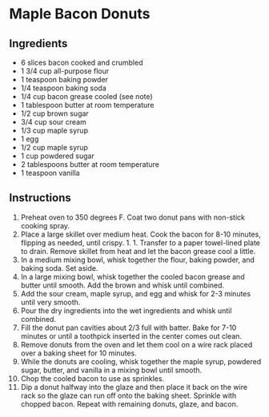 # Maple Bacon Donuts

## Ingredients

- 6 slices bacon cooked and crumbled
- 1 3/4 cup all-purpose flour
- 1 teaspoon baking powder
- 1/4 teaspoon baking soda
- 1/4 cup bacon grease cooled (see note)
- 1 tablespoon butter at room temperature
- 1/2 cup brown sugar
- 3/4 cup sour cream
- 1/3 cup maple syrup
- 1 egg
- 1/2 cup maple syrup
- 1 cup powdered sugar
- 2 tablespoons butter at room temperature
- 1 teaspoon vanilla

## Instructions

1. Preheat oven to 350 degrees F. Coat two donut pans with non-stick cooking spray.
1. Place a large skillet over medium heat. Cook the bacon for 8-10 minutes, flipping as needed, until crispy. 1. 1. Transfer to a paper towel-lined plate to drain. Remove skillet from heat and let the bacon grease cool a little.
1. In a medium mixing bowl, whisk together the flour, baking powder, and baking soda. Set aside.
1. In a large mixing bowl, whisk together the cooled bacon grease and butter until smooth. Add the brown and whisk until combined.
1. Add the sour cream, maple syrup, and egg and whisk for 2-3 minutes until very smooth.
1. Pour the dry ingredients into the wet ingredients and whisk until combined.
1. Fill the donut pan cavities about 2/3 full with batter. Bake for 7-10 minutes or until a toothpick inserted in the center comes out clean.
1. Remove donuts from the oven and let them cool on a wire rack placed over a baking sheet for 10 minutes.
1. While the donuts are cooling, whisk together the maple syrup, powdered sugar, butter, and vanilla in a mixing bowl until smooth.
1. Chop the cooled bacon to use as sprinkles.
1. Dip a donut halfway into the glaze and then place it back on the wire rack so the glaze can run off onto the baking sheet. Sprinkle with chopped bacon. Repeat with remaining donuts, glaze, and bacon.